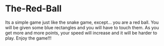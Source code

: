 # The-Red-Ball
Its a simple game just like the snake game, except... you are a red ball. You will be given some blue rectangles and you will have to touch them. As you get more and more points, your speed will increase and it will be harder to play. Enjoy the game!!!

